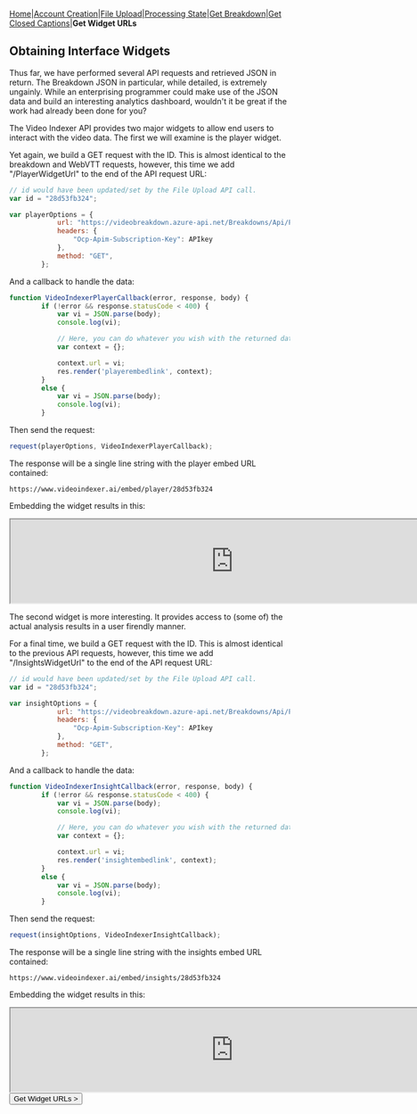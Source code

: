  [Home](https://jaegermeiste.github.io/MSCognitiveServicesHowToGuide/)|[Account Creation](https://jaegermeiste.github.io/MSCognitiveServicesHowToGuide/AccountCreation)|[File Upload](https://jaegermeiste.github.io/MSCognitiveServicesHowToGuide/FileUpload)|[Processing State](https://jaegermeiste.github.io/MSCognitiveServicesHowToGuide/ProcessingState)|[Get Breakdown](https://jaegermeiste.github.io/MSCognitiveServicesHowToGuide/GetBreakdown)|[Get Closed Captions](https://jaegermeiste.github.io/MSCognitiveServicesHowToGuide/GetWebVTT)|**Get Widget URLs**

## Obtaining Interface Widgets

Thus far, we have performed several API requests and retrieved JSON in return. The Breakdown JSON in particular, while detailed, is extremely ungainly. While an enterprising programmer could make use of the JSON data and build an interesting analytics dashboard, wouldn't it be great if the work had already been done for you?

The Video Indexer API provides two major widgets to allow end users to interact with the video data. The first we will examine is the player widget.

Yet again, we build a GET request with the ID. This is almost identical to the breakdown and WebVTT requests, however, this time we add "/PlayerWidgetUrl" to the end of the API request URL:
```javascript
// id would have been updated/set by the File Upload API call.
var id = "28d53fb324";

var playerOptions = {
            url: "https://videobreakdown.azure-api.net/Breakdowns/Api/Partner/Breakdowns/" + id + "/PlayerWidgetUrl",
            headers: {
                "Ocp-Apim-Subscription-Key": APIkey
            },
            method: "GET",
        };
```

And a callback to handle the data:
```javascript
function VideoIndexerPlayerCallback(error, response, body) {
        if (!error && response.statusCode < 400) {
            var vi = JSON.parse(body);
            console.log(vi);

            // Here, you can do whatever you wish with the returned data.
            var context = {};

            context.url = vi;
            res.render('playerembedlink', context);
        }
        else {
            var vi = JSON.parse(body);
            console.log(vi);
        }
```

Then send the request:
```javascript
request(playerOptions, VideoIndexerPlayerCallback);
```

The response will be a single line string with the player embed URL contained:
```url
https://www.videoindexer.ai/embed/player/28d53fb324
```
Embedding the widget results in this:
<iframe src="https://www.videoindexer.ai/embed/player/28d53fb324" width="800"></iframe>

The second widget is more interesting. It provides access to (some of) the actual analysis results in a user firendly manner.

For a final time, we build a GET request with the ID. This is almost identical to the previous API requests, however, this time we add "/InsightsWidgetUrl" to the end of the API request URL:
```javascript
// id would have been updated/set by the File Upload API call.
var id = "28d53fb324";

var insightOptions = {
            url: "https://videobreakdown.azure-api.net/Breakdowns/Api/Partner/Breakdowns/" + id + "/InsightsWidgetUrl",
            headers: {
                "Ocp-Apim-Subscription-Key": APIkey
            },
            method: "GET",
        };
```

And a callback to handle the data:
```javascript
function VideoIndexerInsightCallback(error, response, body) {
        if (!error && response.statusCode < 400) {
            var vi = JSON.parse(body);
            console.log(vi);

            // Here, you can do whatever you wish with the returned data.
            var context = {};

            context.url = vi;
            res.render('insightembedlink', context);
        }
        else {
            var vi = JSON.parse(body);
            console.log(vi);
        }
```

Then send the request:
```javascript
request(insightOptions, VideoIndexerInsightCallback);
```

The response will be a single line string with the insights embed URL contained:
```url
https://www.videoindexer.ai/embed/insights/28d53fb324
```

Embedding the widget results in this:
<iframe src="https://www.videoindexer.ai/embed/insights/28d53fb324" width="800"></iframe>

<form action="https://jaegermeiste.github.io/MSCognitiveServicesHowToGuide/GetWidgets">
    <input type="submit" value="Get Widget URLs >" />
</form>
